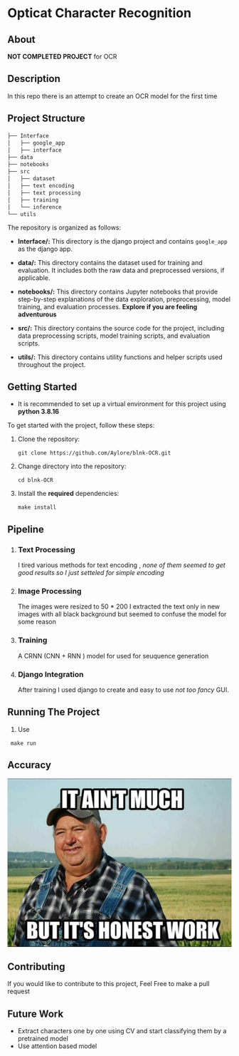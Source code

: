 # **Opticat Character Recognition**

## **About**

**NOT COMPLETED PROJECT** for OCR

## **Description**

In this repo there is an attempt to create an OCR model for the first time 





## **Project Structure**
```
├── Interface
│   ├── google_app
│   ├── interface
├── data
├── notebooks
├── src
│   ├── dataset
│   ├── text encoding
│   ├── text processing
│   ├── training
│   └── inference
└── utils
```

The repository is organized as follows:

- **Interface/:** This directory is the django project and contains `google_app` as the django app.  

- **data/:** This directory contains the dataset used for training and evaluation. It includes both the raw data and preprocessed versions, if applicable.

- **notebooks/:** This directory contains Jupyter notebooks that provide step-by-step explanations of the data exploration, preprocessing, model training, and evaluation processes. **Explore if you are feeling adventurous**

- **src/:** This directory contains the source code for the project, including data preprocessing scripts, model training scripts, and evaluation scripts.

- **utils/:** This directory contains utility functions and helper scripts used throughout the project.

## Getting Started

*   It is recommended to set up a virtual environment for this project using **python 3.8.16**



To get started with the project, follow these steps:

1. Clone the repository: 
   ```
   git clone https://github.com/Aylore/blnk-OCR.git
   ```
2. Change directory into the repository:
   ```
   cd blnk-OCR
   ```

3. Install the **required** dependencies:
     ```
     make install
     ```


## **Pipeline**


1. ### Text Processing

    I tired various methods for text encoding , *none of them seemed to get good results so I just setteled for simple encoding*

2. ### Image Processing

    The images were resized to 50 * 200
    I extracted the text only in new images with all black background but seemed to confuse the model for some reason

3. ### Training
   A CRNN (CNN + RNN )  model for used for seuquence generation   

4. ### Django Integration
   
   After training I used django to create and easy to use *not too fancy* GUI.


## **Running The Project**

1.  Use 

   ```
    make run
   ```


## **Accuracy**

![accuracy](accuracy.jpg)


## **Contributing**
If you would like to contribute to this project, Feel Free to make a pull request 



## **Future Work**
*  Extract characters one by one using CV and start classifying them by a pretrained model 
*  Use attention based model 







